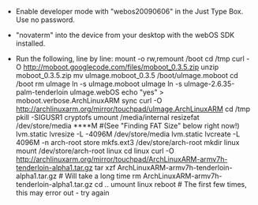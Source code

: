 - Enable developer mode with "webos20090606" in the Just Type Box. Use no password.

- "novaterm" into the device from your desktop with the webOS SDK installed.

- Run the following, line by line:
        mount -o rw,remount /boot
        cd /tmp
        curl -O http://moboot.googlecode.com/files/moboot_0.3.5.zip
        unzip moboot_0.3.5.zip
        mv uImage.moboot_0.3.5 /boot/uImage.moboot
        cd /boot
        rm uImage
        ln -s uImage.moboot uImage
        ln -s uImage-2.6.35-palm-tenderloin uImage.webOS
        echo "yes" > moboot.verbose.ArchLinuxARM
        sync
        curl -O http://archlinuxarm.org/mirror/touchpad/uImage.ArchLinuxARM
        cd /tmp
        pkill -SIGUSR1 cryptofs
        umount /media/internal
        resizefat /dev/store/media ****M #(See "Finding FAT Size" below right now!)
        lvm.static lvresize -L -4096M /dev/store/media
        lvm.static lvcreate -L 4096M -n arch-root store
        mkfs.ext3 /dev/store/arch-root
        mkdir linux
        mount /dev/store/arch-root linux
        cd linux
        curl -O http://archlinuxarm.org/mirror/touchpad/ArchLinuxARM-armv7h-tenderloin-alpha1.tar.gz
        tar xzf ArchLinuxARM-armv7h-tenderloin-alpha1.tar.gz # Will take a long time
        rm ArchLinuxARM-armv7h-tenderloin-alpha1.tar.gz
        cd ..
        umount linux
        reboot # The first few times, this may error out - try again
